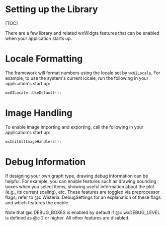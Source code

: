 Setting up the Library
=============================
[TOC]

There are a few library and related wxWidgts features that can be enabled when your application starts up.

Locale Formatting
=============================

The framework will format numbers using the locale set by `wxUILocale`. For example, to use the
system's current locale, run the following in your application's start up:

```cpp
wxUILocale::UseDefault();
```

Image Handling
=============================

To enable image importing and exporting, call the following in your application's start up:

```cpp
wxInitAllImageHandlers();
```

Debug Information
=============================

If designing your own graph type, drawing debug information can be helpful. For example, you can
enable features such as drawing bounding boxes when you select items, showing useful information
about the plot (e.g., its current scaling), etc. These features are toggled via preprocessor flags;
refer to @c Wisteria::DebugSettings for an explanation of these flags and which features the enable.

Note that @c DEBUG_BOXES is enabled by default if @c wxDEBUG_LEVEL is defined as @c 2 or higher.
All other features are disabled.